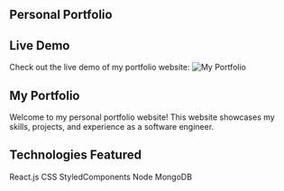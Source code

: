 ## Personal Portfolio

## Live Demo
Check out the live demo of my portfolio website: ![My Portfolio](https://kalebsday.netlify.app/)

## My Portfolio
Welcome to my personal portfolio website! This website showcases my skills, projects, and experience as a software engineer.

## Technologies Featured
React.js
CSS
StyledComponents
Node
MongoDB
